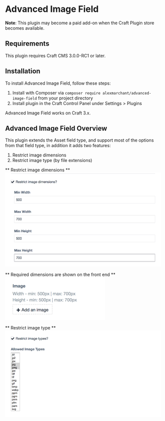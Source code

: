 # Advanced Image Field

**Note**: This plugin may become a paid add-on when the Craft Plugin store becomes available.

## Requirements

This plugin requires Craft CMS 3.0.0-RC1 or later.

## Installation

To install Advanced Image Field, follow these steps:

1. Install with Composer via `composer require alexmarchant/advanced-image-field` from your project directory
2. Install plugin in the Craft Control Panel under Settings > Plugins

Advanced Image Field works on Craft 3.x.

## Advanced Image Field Overview

This plugin extends the Asset field type, and support most of the options from that field type, in addition it adds two features:

1. Restrict image dimensions
2. Restrict image type (by file extensions)

** Restrict image dimensions **
![Screenshot](resources/screenshots/settings-dimensions.png)

** Required dimensions are shown on the front end **
![Screenshot](resources/screenshots/dimensions.png)

** Restrict image type **
![Screenshot](resources/screenshots/settings-image-types.png)

